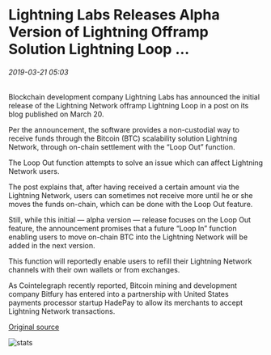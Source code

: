 # Lightning Labs Releases Alpha Version of Lightning Offramp Solution Lightning Loop ...

###### 2019-03-21 05:03

Blockchain development company Lightning Labs has announced the initial release of the Lightning Network offramp Lightning Loop in a post on its blog published on March 20.

Per the announcement, the software provides a non-custodial way to receive funds through the Bitcoin (BTC) scalability solution Lightning Network, through on-chain settlement with the “Loop Out” function.

The Loop Out function attempts to solve an issue which can affect Lightning Network users.

The post explains that, after having received a certain amount via the Lightning Network, users can sometimes not receive more until he or she moves the funds on-chain, which can be done with the Loop Out feature.

Still, while this initial — alpha version — release focuses on the Loop Out feature, the announcement promises that a future “Loop In” function enabling users to move on-chain BTC into the Lightning Network will be added in the next version.

This function will reportedly enable users to refill their Lightning Network channels with their own wallets or from exchanges.

As Cointelegraph recently reported, Bitcoin mining and development company Bitfury has entered into a partnership with United States payments processor startup HadePay to allow its merchants to accept Lightning Network transactions.

[Original source](https://cointelegraph.com/news/lightning-labs-releases-alpha-version-of-lightning-offramp-solution-lightning-loop)

![stats](https://c.statcounter.com/11760860/0/a89fa40b/1/ "stats")